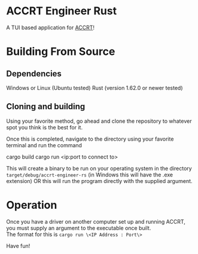 # ACCRT Engineer Rust
A TUI based application for [ACCRT](https://github.com/JamesPRobertson/ACCRT)!

# Building From Source

## Dependencies
Windows or Linux (Ubuntu tested)
Rust (version 1.62.0 or newer tested)

## Cloning and building
Using your favorite method, go ahead and clone the repository to 
whatever spot you think is the best for it.

Once this is completed, navigate to the directory using your favorite 
terminal and run the command

   cargo build
   cargo run \<ip:port to connect to\>

This will create a binary to be run on your operating system in 
the directory `target/debug/accrt-engineer-rs`
(in Windows this will have the .exe extension) 
OR 
this will run the program directly with the supplied argument.

# Operation
Once you have a driver on another computer set up and running ACCRT, 
you must supply an argument to the executable once built.  
The format for this is `cargo run \<IP Address : Port\>`

Have fun!

